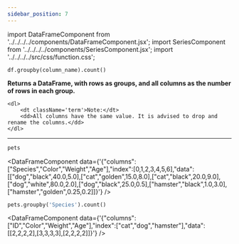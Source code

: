 ```yaml
---
sidebar_position: 7
---
```


import DataFrameComponent from '../../../../components/DataFrameComponent.jsx';
import SeriesComponent from '../../../../components/SeriesComponent.jsx';
import '../../../../src/css/function.css';

<code>df.groupby(column_name).count()</code>

<div className='base'>
    <p><strong>Returns a DataFrame, with rows as groups, and all columns as the number of rows in each group.</strong></p>

    <dl>
        <dt className='term'>Note:</dt>
        <dd>All columns have the same value. It is advised to drop and rename the columns.</dd>
    </dl>
</div>

---

```python
pets
```

<DataFrameComponent data={'{"columns":["Species","Color","Weight","Age"],"index":[0,1,2,3,4,5,6],"data":[["dog","black",40.0,5.0],["cat","golden",15.0,8.0],["cat","black",20.0,9.0],["dog","white",80.0,2.0],["dog","black",25.0,0.5],["hamster","black",1.0,3.0],["hamster","golden",0.25,0.2]]}'} />

```python
pets.groupby('Species').count()
```

<DataFrameComponent data={'{"columns":["ID","Color","Weight","Age"],"index":["cat","dog","hamster"],"data":[[2,2,2,2],[3,3,3,3],[2,2,2,2]]}'} />
